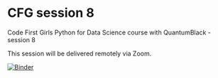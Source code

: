 # CFG session 8

Code First Girls Python for Data Science course with QuantumBlack - session 8

This session will be delivered remotely via Zoom.

[![Binder](https://mybinder.org/badge_logo.svg)](https://mybinder.org/v2/gh/LiseDiagneQB/cfg-intro-ml.git/master)


